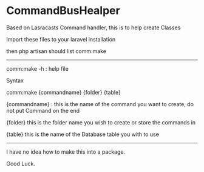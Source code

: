 CommandBusHealper
=================

Based on Lasracasts Command handler, this is to help create Classes

Import these files to your laravel installation

then php artisan should list comm:make

------------

comm:make -h   : help file

Syntax

comm:make  {commandname} {folder} {table}

{commandname} : this is the name of the command you want to create, do not put Command on the end

{folder} this is the folder name you wish to create or store the commands in

{table} this is the name of the Database table you with to use


---------------

I have no idea how to make this into a package.

Good Luck.
